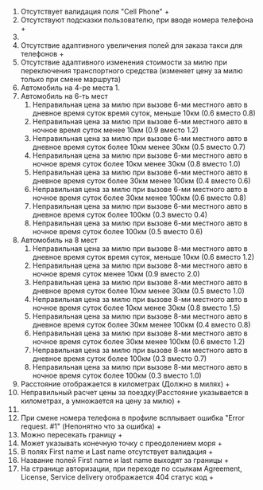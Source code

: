 1. Отсутствует валидация поля "Cell Phone" +
2. Отсутствуют подсказки пользователю, при вводе номера телефона +
3. 
4. Отсутствие адаптивного увеличения полей для заказа такси для телефонов +
5. Отсутствие адаптивного изменения стоимости за милю при переключения транспортного средства (изменяет цену за милю только при смене маршрута)
6. Автомобиль на 4-ре места
	1. 
7. Автомобиль на 6-ть мест
	1.  Неправильная цена за милю при вызове 6-ми местного авто в дневное время суток время суток, меньше 10км (0.6 вместо 0.8)
	2. Неправильная цена за милю при вызове 6-ми местного авто в ночное время суток менее 10км (0.9 вместо 1.2)
	3. Неправильная цена за милю при вызове 6-ми местного авто в дневное время суток более 10км менее 30км (0.5 вместо 0.7)
	4. Неправильная цена за милю при вызове 6-ми местного авто в ночное время суток более 10км менее 30км (0.8 вместо 1.0)
	5. Неправильная цена за милю при вызове 6-ми местного авто в дневное время суток более 30км менее 100км (0.4 вместо 0.6)
	6. Неправильная цена за милю при вызове 6-ми местного авто в ночное время суток более 30км менее 100км (0.6 вместо 0.8)
	7. Неправильная цена за милю при вызове 6-ми местного авто в дневное время суток более 100км (0.3 вместо 0.4)
	8. Неправильная цена за милю при вызове 6-ми местного авто в ночное время суток более 100км (0.5 вместо 0.6)
8. Автомобиль на 8 мест
	1. Неправильная цена за милю при вызове 8-ми местного авто в дневное время суток время суток, меньше 10км (0.6 вместо 1.2)
	2. Неправильная цена за милю при вызове 8-ми местного авто в ночное время суток менее 10км (0.9 вместо 2.0)
	3. Неправильная цена за милю при вызове 8-ми местного авто в дневное время суток более 10км менее 30км (0.5 вместо 1.0)
	4. Неправильная цена за милю при вызове 8-ми местного авто в ночное время суток более 10км менее 30км (0.8 вместо 1.5)
	5. Неправильная цена за милю при вызове 8-ми местного авто в дневное время суток более 30км менее 100км (0.4 вместо 0.8)
	6. Неправильная цена за милю при вызове 8-ми местного авто в ночное время суток более 30км менее 100км (0.6 вместо 1.2)
	7. Неправильная цена за милю при вызове 8-ми местного авто в дневное время суток более 100км (0.3 вместо 0.7)
	8. Неправильная цена за милю при вызове 8-ми местного авто в ночное время суток более 100км (0.3 вместо 1.0)
9. Расстояние отображается в километрах (Должно в милях) +
10. Неправильный расчет цены за поездку(Расстояние указывается в километрах, а умножается на цену за милю) +
11. 
12.  При смене номера телефона в профиле всплывает ошибка "Error request. #1" (Непонятно что за ошибка) +
13. Можно пересекать границу +
14. Может указывать конечную точку с преодолением моря +
15. В полях First name и Last name отсутствует валидация +
16. Название полей First name и last name выходят за границы + 
17. На странице авторизации, при переходе по ссылкам Agreement, License, Service delivery отображается 404 статус код +